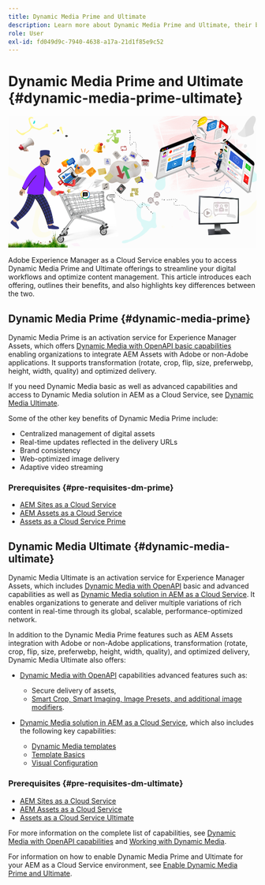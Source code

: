 ```yaml
---
title: Dynamic Media Prime and Ultimate
description: Learn more about Dynamic Media Prime and Ultimate, their benefits, and differences between the two.
role: User
exl-id: fd049d9c-7940-4638-a17a-21d1f85e9c52
---
```

# Dynamic Media Prime and Ultimate {#dynamic-media-prime-ultimate}

![Dynamic Media banner](/help/assets/assets/dm-pnp-banner.png)

Adobe Experience Manager as a Cloud Service enables you to access Dynamic Media Prime and Ultimate offerings to streamline your digital workflows and optimize content management. This article introduces each offering, outlines their benefits, and also highlights key differences between the two.

## Dynamic Media Prime {#dynamic-media-prime}

Dynamic Media Prime is an activation service for Experience Manager Assets, which offers [Dynamic Media with OpenAPI basic capabilities](/help/assets/dynamic-media-open-apis-overview.md) enabling organizations to integrate AEM Assets with Adobe or non-Adobe applications. It supports transformation (rotate, crop, flip, size, preferwebp, height, width, quality) and optimized delivery.

If you need Dynamic Media basic as well as advanced capabilities and access to Dynamic Media solution in AEM as a Cloud Service, see [Dynamic Media Ultimate](#dynamic-media-ultimate).

Some of the other key benefits of Dynamic Media Prime include:

* Centralized management of digital assets
* Real-time updates reflected in the delivery URLs
* Brand consistency
* Web-optimized image delivery
* Adaptive video streaming

### Prerequisites {#pre-requisites-dm-prime}

* [AEM Sites as a Cloud Service](/help/sites-cloud/authoring/quick-start.md)
* [AEM Assets as a Cloud Service](/help/assets/overview.md)
* [Assets as a Cloud Service Prime](/help/assets/assets-prime.md)

## Dynamic Media Ultimate {#dynamic-media-ultimate}

Dynamic Media Ultimate is an activation service for Experience Manager Assets, which includes [Dynamic Media with OpenAPI](/help/assets/dynamic-media-open-apis-overview.md) basic and advanced capabilities as well as [Dynamic Media solution in AEM as a Cloud Service](/help/assets/dynamic-media/dynamic-media.md). It enables organizations to generate and deliver multiple variations of rich content in real-time through its global, scalable, performance-optimized network.

In addition to the Dynamic Media Prime features such as AEM Assets integration with Adobe or non-Adobe applications, transformation (rotate, crop, flip, size, preferwebp, height, width, quality), and optimized delivery, Dynamic Media Ultimate also offers:

* [Dynamic Media with OpenAPI](/help/assets/dynamic-media-open-apis-overview.md) capabilities advanced features such as:

   * Secure delivery of assets, 
   * [Smart Crop, Smart Imaging, Image Presets, and additional image modifiers](https://adobe-aem-assets-delivery-advancemodifiers.redoc.ly/).

* [Dynamic Media solution in AEM as a Cloud Service](/help/assets/dynamic-media/dynamic-media.md), which also includes the following key capabilities: 
   
   * [Dynamic Media templates](/help/assets/dynamic-media/dynamic-media-templates.md)
   * [Template Basics](https://experienceleague.adobe.com/en/docs/dynamic-media-classic/using/template-basics/quick-start-template-basics)
   * [Visual Configuration](https://experienceleague.adobe.com/en/docs/dynamic-media-classic/using/master-files/vignette-window-covering-cabinet-files)

### Prerequisites {#pre-requisites-dm-ultimate}

* [AEM Sites as a Cloud Service](/help/sites-cloud/authoring/quick-start.md)
* [AEM Assets as a Cloud Service](/help/assets/overview.md)
* [Assets as a Cloud Service Ultimate](/help/assets/assets-ultimate-overview.md)

For more information on the complete list of capabilities, see [Dynamic Media with OpenAPI capabilities](/help/assets/dynamic-media-open-apis-overview.md) and [Working with Dynamic Media](/help/assets/dynamic-media/dynamic-media.md).

For information on how to enable Dynamic Media Prime and Ultimate for your AEM as a Cloud Service environment, see [Enable Dynamic Media Prime and Ultimate](/help/assets/dynamic-media/enable-dynamic-media-prime-and-ultimate.md).
